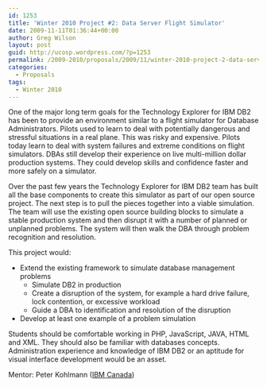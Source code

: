 ```yaml
---
id: 1253
title: 'Winter 2010 Project #2: Data Server Flight Simulator'
date: 2009-11-11T01:36:44+00:00
author: Greg Wilson
layout: post
guid: http://ucosp.wordpress.com/?p=1253
permalink: /2009-2010/proposals/2009/11/winter-2010-project-2-data-server-flight-simulator/
categories:
  - Proposals
tags:
  - Winter 2010
---
```

One of the major long term goals for the Technology Explorer for IBM DB2 has been to provide an environment similar to a flight simulator for Database Administrators. Pilots used to learn to deal with potentially dangerous and stressful situations in a real plane. This was risky and expensive. Pilots today learn to deal with system failures and extreme conditions on flight simulators. DBAs still develop their experience on live multi-million dollar production systems. They could develop skills and confidence faster and more safely on a simulator.

Over the past few years the Technology Explorer for IBM DB2 team has built all the base components to create this simulator as part of our open source project. The next step is to pull the pieces together into a viable simulation. The team will use the existing open source building blocks to simulate a stable production system and then disrupt it with a number of planned or unplanned problems. The system will then walk the DBA through problem recognition and resolution.

This project would:

  * Extend the existing framework to simulate database management problems 
      * Simulate DB2 in production
      * Create a disruption of the system, for example a hard drive failure, lock contention, or excessive workload
      * Guide a DBA to identification and resolution of the disruption
  * Develop at least one example of a problem simulation

Students should be comfortable working in PHP, JavaScript, JAVA, HTML and XML. They should also be familiar with databases concepts. Administration experience and knowledge of IBM DB2 or an aptitude for visual interface development would be an asset.

Mentor: Peter Kohlmann ([IBM Canada](http://www.ibm.com/ca/en/))